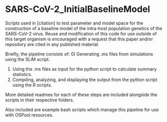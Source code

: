 # SARS-CoV-2_InitialBaselineModel
Scripts used in [citation] to test parameter and model space for the construction of a baseline model of the intra-host 
population genetics of the SARS-CoV-2 virus. Reuse and modification of this code for use outside of this target organism
is encouraged with a request that this paper and/or repository are cited in any published material.

Briefly, the pipeline consists of:
0) Generating .ms files from simulations using the SLiM script.
1) Using the .ms files as input for the python script to calculate summary statistics.
2) Compiling, analyzing, and displaying the output from the python script using the R scripts.

More detailed readmes for each of these steps are included alongside the scripts in their respective folders.

Also included are example bash scripts which manage this pipeline for use with OSPool resources.
